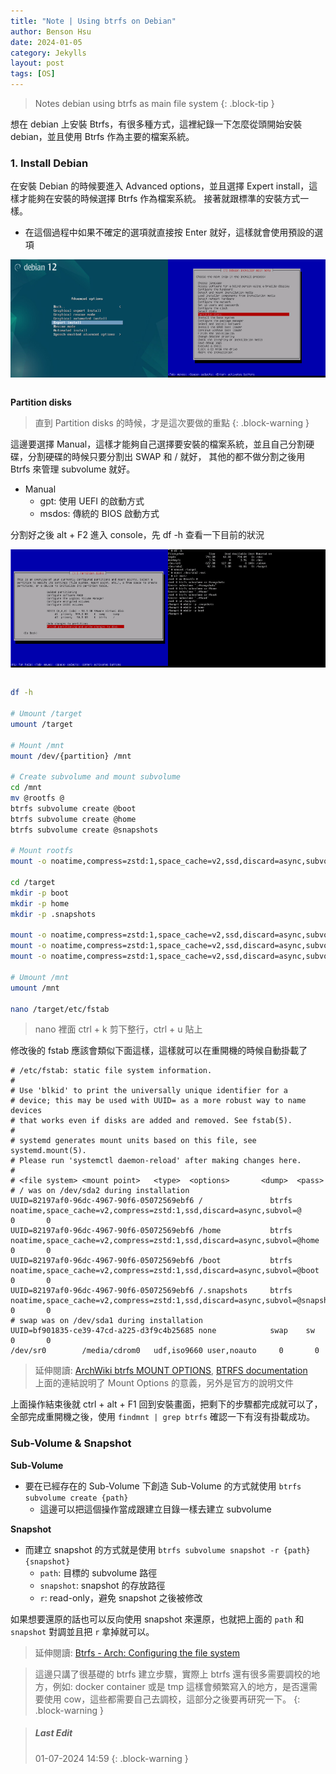 ```yaml
---
title: "Note | Using btrfs on Debian"
author: Benson Hsu
date: 2024-01-05
category: Jekylls
layout: post
tags: [OS]
---
```


> Notes debian using btrfs as main file system
{: .block-tip }

想在 debian 上安裝 Btrfs，有很多種方式，這裡紀錄一下怎麼從頭開始安裝 debian，並且使用 Btrfs 作為主要的檔案系統。

### 1. Install Debian

在安裝 Debian 的時候要進入 Advanced options，並且選擇 Expert install，這樣才能夠在安裝的時候選擇 Btrfs 作為檔案系統。
接著就跟標準的安裝方式一樣。

-   在這個過程中如果不確定的選項就直接按 Enter 就好，這樣就會使用預設的選項

<div style="display: flex; flex-direction: row; align-items: center;">
    <img src="/image/2024/01-05-debian_btrfs/1.png"
    width="50%" height="50%">
    <img src="/image/2024/01-05-debian_btrfs/2.png"
    width="50%" height="50%">
</div>

<br>

**Partition disks**

> 直到 Partition disks 的時候，才是這次要做的重點
{: .block-warning }

這邊要選擇 Manual，這樣才能夠自己選擇要安裝的檔案系統，並且自己分割硬碟，分割硬碟的時候只要分割出 SWAP 和 / 就好，
其他的都不做分割之後用 Btrfs 來管理 subvolume 就好。

-   Manual
    -   gpt: 使用 UEFI 的啟動方式
    -   msdos: 傳統的 BIOS 啟動方式

分割好之後 alt + F2 進入 console，先 df -h 查看一下目前的狀況

<div style="display: flex; flex-direction: row; align-items: center;">
    <img src="/image/2024/01-05-debian_btrfs/3.png"
    width="50%" height="50%">
    <img src="/image/2024/01-05-debian_btrfs/4.png"
    width="50%" height="50%">
</div>

<br>

```bash
df -h

# Umount /target
umount /target

# Mount /mnt
mount /dev/{partition} /mnt

# Create subvolume and mount subvolume
cd /mnt
mv @rootfs @
btrfs subvolume create @boot
btrfs subvolume create @home
btrfs subvolume create @snapshots

# Mount rootfs
mount -o noatime,compress=zstd:1,space_cache=v2,ssd,discard=async,subvol=@ /dev/{partition} /target

cd /target
mkdir -p boot
mkdir -p home
mkdir -p .snapshots

mount -o noatime,compress=zstd:1,space_cache=v2,ssd,discard=async,subvol=@boot /dev/{partition} /target/boot
mount -o noatime,compress=zstd:1,space_cache=v2,ssd,discard=async,subvol=@home /dev/{partition} /target/home
mount -o noatime,compress=zstd:1,space_cache=v2,ssd,discard=async,subvol=@snapshots /dev/{partition} /target/.snapshots

# Umount /mnt
umount /mnt

nano /target/etc/fstab
```

> nano 裡面 ctrl + k 剪下整行，ctrl + u 貼上

修改後的 fstab 應該會類似下面這樣，這樣就可以在重開機的時候自動掛載了

```
# /etc/fstab: static file system information.
#
# Use 'blkid' to print the universally unique identifier for a
# device; this may be used with UUID= as a more robust way to name devices
# that works even if disks are added and removed. See fstab(5).
#
# systemd generates mount units based on this file, see systemd.mount(5).
# Please run 'systemctl daemon-reload' after making changes here.
#
# <file system> <mount point>   <type>  <options>       <dump>  <pass>
# / was on /dev/sda2 during installation
UUID=82197af0-96dc-4967-90f6-05072569ebf6 /               btrfs   noatime,space_cache=v2,compress=zstd:1,ssd,discard=async,subvol=@            0       0
UUID=82197af0-96dc-4967-90f6-05072569ebf6 /home           btrfs   noatime,space_cache=v2,compress=zstd:1,ssd,discard=async,subvol=@home        0       0
UUID=82197af0-96dc-4967-90f6-05072569ebf6 /boot           btrfs   noatime,space_cache=v2,compress=zstd:1,ssd,discard=async,subvol=@boot        0       0
UUID=82197af0-96dc-4967-90f6-05072569ebf6 /.snapshots     btrfs   noatime,space_cache=v2,compress=zstd:1,ssd,discard=async,subvol=@snapshots   0       0
# swap was on /dev/sda1 during installation
UUID=bf901835-ce39-47cd-a225-d3f9c4b25685 none            swap    sw              0       0
/dev/sr0        /media/cdrom0   udf,iso9660 user,noauto     0       0
```

> 延伸閱讀: [ArchWiki btrfs MOUNT OPTIONS], [BTRFS documentation]  
> 上面的連結說明了 Mount Options 的意義，另外是官方的說明文件

上面操作結束後就 ctrl + alt + F1 回到安裝畫面，把剩下的步驟都完成就可以了，全部完成重開機之後，使用 `findmnt | grep btrfs` 確認一下有沒有掛載成功。

### Sub-Volume & Snapshot

**Sub-Volume**
-   要在已經存在的 Sub-Volume 下創造 Sub-Volume 的方式就使用 `btrfs subvolume create {path}`
    -   這邊可以把這個操作當成跟建立目錄一樣去建立 subvolume

**Snapshot**
-   而建立 snapshot 的方式就是使用 `btrfs subvolume snapshot -r {path} {snapshot}`
    -   `path`: 目標的 subvolume 路徑
    -   `snapshot`: snapshot 的存放路徑
    -   `r`: read-only，避免 snapshot 之後被修改

如果想要還原的話也可以反向使用 snapshot 來還原，也就把上面的 `path` 和 `snapshot` 對調並且把 `r` 拿掉就可以。

> 延伸閱讀: [Btrfs - Arch: Configuring the file system]

> 這邊只講了很基礎的 btrfs 建立步驟，實際上 btrfs 還有很多需要調校的地方，例如: docker container 或是 tmp 這樣會頻繁寫入的地方，是否還需要使用 cow，這些都需要自己去調校，這部分之後要再研究一下。
{: .block-warning }

> ##### Last Edit
> 01-07-2024 14:59
{: .block-warning }

[ArchWiki btrfs MOUNT OPTIONS]: https://man.archlinux.org/man/btrfs.5#MOUNT_OPTIONS
[BTRFS documentation]: https://btrfs.readthedocs.io/

[安装 Debian 12 设置 btrfs 子卷并编译新内核]: https://encorexin.me/linux/install-debian12-with-btrfs-subvolume-and-compile-a-new-kernel
[Installing Debian with BTRFS, Snapper backups and GRUB-BTRFS]: https://medium.com/@inatagan/installing-debian-with-btrfs-snapper-backups-and-grub-btrfs-27212644175f

[How to find out if a file on btrfs is copy-on-write?]: https://unix.stackexchange.com/questions/256073/how-to-find-out-if-a-file-on-btrfs-is-copy-on-write

[Btrfs - Arch: Configuring the file system]: https://wiki.archlinux.org/title/btrfs#Configuring_the_file_system